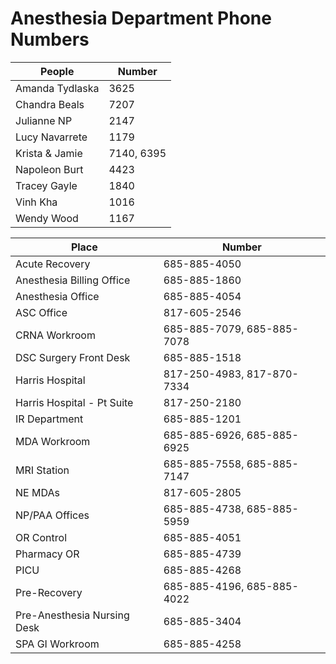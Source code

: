 # Anesthesia Department Phone Numbers

|People|Number|
| ---- | --- |
|Amanda Tydlaska|3625|
|Chandra Beals|7207|
|Julianne NP|2147|
|Lucy Navarrete|1179|
|Krista & Jamie|7140, 6395|
|Napoleon Burt|4423|
|Tracey Gayle|1840|
|Vinh Kha|1016|
|Wendy Wood|1167|


|Place|Number|
| ---- | --- |
|Acute Recovery |685-885-4050 |
|Anesthesia Billing Office |685-885-1860 |
|Anesthesia Office |685-885-4054 |
|ASC Office|817-605-2546 |
|CRNA Workroom |685-885-7079, 685-885-7078 |
|DSC Surgery Front Desk |685-885-1518 |
|Harris Hospital |817-250-4983, 817-870-7334 |
|Harris Hospital - Pt Suite| 817-250-2180 |
|IR Department |685-885-1201 |
|MDA Workroom |685-885-6926, 685-885-6925 |
|MRI Station |685-885-7558, 685-885-7147 |
|NE MDAs |817-605-2805 |
|NP/PAA Offices |685-885-4738, 685-885-5959 |
|OR Control |685-885-4051 |
|Pharmacy OR |685-885-4739 |
|PICU |685-885-4268 |
|Pre-Recovery |685-885-4196, 685-885-4022 |
|Pre-Anesthesia Nursing Desk |685-885-3404 |
|SPA GI Workroom |685-885-4258 |